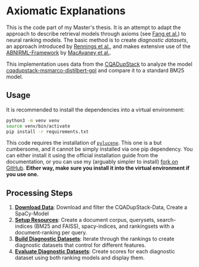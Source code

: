 # Axiomatic Explanations

This is the code part of my Master's thesis. It is an attempt to adapt the approach to describe retrieval models through axioms (see [Fang et al.](https://dl.acm.org/doi/pdf/10.1145/1008992.1009004)) to neural ranking models. The basic method is to create *diagnostic datasets*, an approach introduced by [Rennings et al.](https://link.springer.com/content/pdf/10.1007/978-3-030-15712-8_32.pdf), and makes extensive use of the [ABNIRML-Framework](https://github.com/allenai/abnirml) by [MacAvaney et al.](https://doi.org/10.1162/tacl_a_00457).

This implementation uses data from the [CQADupStack](http://nlp.cis.unimelb.edu.au/resources/cqadupstack/) to analyze the model [cqadupstack-msmarco-distilbert-gpl](https://huggingface.co/GPL/cqadupstack-msmarco-distilbert-gpl) and compare it to a standard BM25 model.

## Usage

It is recommended to install the dependencies into a virtual environment:
```bash
python3 -m venv venv
source venv/bin/activate
pip install -r requirements.txt
```

This code requires the installation of [`pylucene`](https://lucene.apache.org/pylucene/). This one is a but cumbersome, and it cannot be simply installed via one pip dependency. You can either install it using the official installation guide from the documentation, or you can use my (arguably simpler to install) [fork on GitHub](https://github.com/josef-br/pylucene). **Either way, make sure you install it into the virtual environment if you use one.**

## Processing Steps

1. [**Download Data**](./1_download_data.ipynb): Download and filter the CQADupStack-Data, Create a SpaCy-Model
2. [**Setup Resources**](./2_setup_resources.ipynb): Create a document corpus, querysets, search-indices (BM25 and FAISS), spacy-indices, and rankingsets with a document-ranking per query.
3. [**Build Diagnostic Datasets**](./3_build_diagnostic_datasets.ipynb): Iterate through the rankings to create diagnostic datasets that control for different features.
4. [**Evaluate Diagnostic Datasets**](./4_evaluate_diagnostic_datasets.ipynb): Create scores for each diagnostic dataset using both ranking models and display them.
